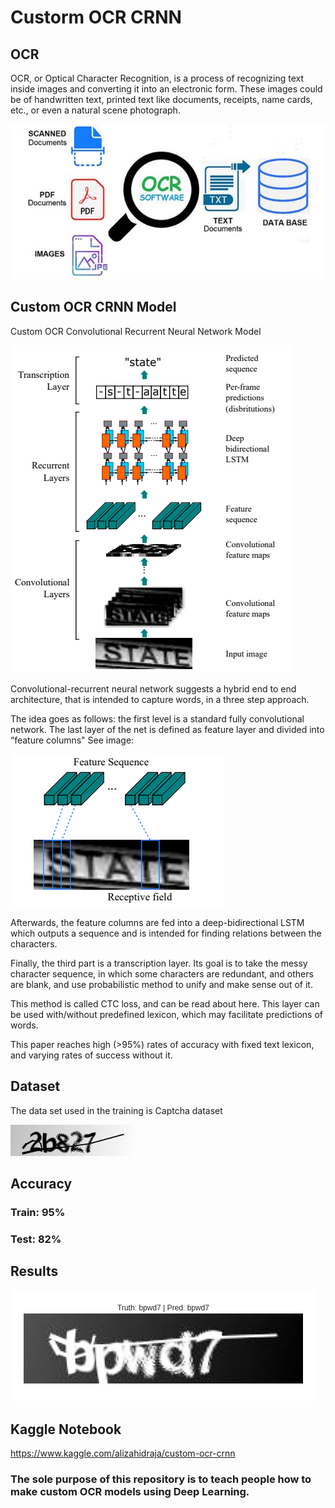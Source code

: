 # Custorm OCR CRNN

## OCR

OCR, or Optical Character Recognition, is a process of recognizing text inside images and converting it into an electronic form. These images could be of handwritten text, printed text like documents, receipts, name cards, etc., or even a natural scene photograph.

![OCR](models/ocr.png)



## Custom OCR CRNN Model

Custom OCR Convolutional Recurrent Neural Network Model

![Model](models/model_image.png)

Convolutional-recurrent neural network suggests a hybrid end to end architecture, that is intended to capture words, in a three step approach.

The idea goes as follows: the first level is a standard fully convolutional network. The last layer of the net is defined as feature layer and divided into “feature columns"
See image:

![Feature](models/feature.png)


Afterwards, the feature columns are fed into a deep-bidirectional LSTM which outputs a sequence and is intended for finding relations between the characters.

Finally, the third part is a transcription layer. Its goal is to take the messy character sequence, in which some characters are redundant, and others are blank, and use probabilistic method to unify and make sense out of it.

This method is called CTC loss, and can be read about here. This layer can be used with/without predefined lexicon, which may facilitate predictions of words.

This paper reaches high (>95%) rates of accuracy with fixed text lexicon, and varying rates of success without it.






## Dataset

The data set used in the training is Captcha dataset

![Captcha](data/sample/2b827.png)

## Accuracy
### Train: 95%
### Test: 82%


## Results

![Result](models/result.png)



## Kaggle Notebook

https://www.kaggle.com/alizahidraja/custom-ocr-crnn



### The sole purpose of this repository is to teach people how to make custom OCR models using Deep Learning.
